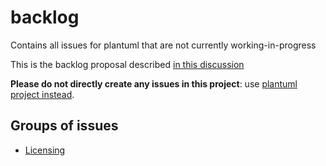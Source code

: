 # backlog
Contains all issues for plantuml that are not currently working-in-progress

This is the backlog proposal described [in this discussion](https://github.com/plantuml/plantuml/discussions/1337)

**Please do not directly create any issues in this project**: use [plantuml project instead](https://github.com/plantuml/plantuml/issues).


## Groups of issues

* [Licensing](https://github.com/plantuml/backlog/issues?q=is%3Aissue+is%3Aopen+label%3Alicensing)

